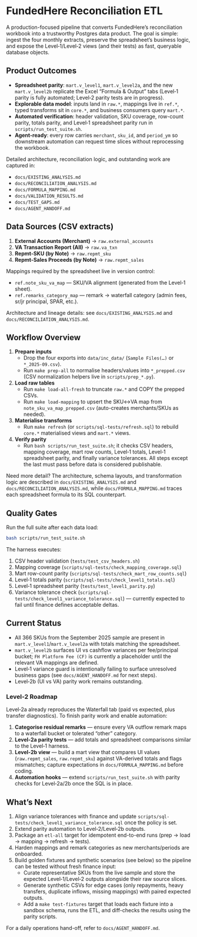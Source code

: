 # FundedHere Reconciliation ETL

A production-focused pipeline that converts FundedHere’s reconciliation workbook into a trustworthy Postgres data product. The goal is simple: ingest the four monthly extracts, preserve the spreadsheet’s business logic, and expose the Level‑1/Level‑2 views (and their tests) as fast, queryable database objects.

## Product Outcomes
- **Spreadsheet parity**: `mart.v_level1`, `mart.v_level2a`, and the new `mart.v_level2b` replicate the Excel “Formula & Output” tabs (Level‑1 parity is fully automated; Level‑2 parity tests are in progress).
- **Explorable data model**: inputs land in `raw.*`, mappings live in `ref.*`, typed transforms sit in `core.*`, and business consumers query `mart.*`.
- **Automated verification**: header validation, SKU coverage, row-count parity, totals parity, and Level‑1 spreadsheet parity run in `scripts/run_test_suite.sh`.
- **Agent-ready**: every row carries `merchant`, `sku_id`, and `period_ym` so downstream automation can request time slices without reprocessing the workbook.

Detailed architecture, reconciliation logic, and outstanding work are captured in:
- `docs/EXISTING_ANALYSIS.md`
- `docs/RECONCILIATION_ANALYSIS.md`
- `docs/FORMULA_MAPPING.md`
- `docs/VALIDATION_RESULTS.md`
- `docs/TEST_GAPS.md`
- `docs/AGENT_HANDOFF.md`

## Data Sources (CSV extracts)
1. **External Accounts (Merchant)** → `raw.external_accounts`
2. **VA Transaction Report (All)** → `raw.va_txn`
3. **Repmt-SKU (by Note)** → `raw.repmt_sku`
4. **Repmt-Sales Proceeds (by Note)** → `raw.repmt_sales`

Mappings required by the spreadsheet live in version control:
- `ref.note_sku_va_map` — SKU/VA alignment (generated from the Level‑1 sheet).
- `ref.remarks_category_map` — remark → waterfall category (admin fees, sr/jr principal, SPAR, etc.).

Architecture and lineage details: see `docs/EXISTING_ANALYSIS.md` and `docs/RECONCILIATION_ANALYSIS.md`.

## Workflow Overview
1. **Prepare inputs**
   - Drop the four exports into `data/inc_data/` (`Sample Files(…)` or `*_2025-09.csv`).
   - Run `make prep-all` to normalise headers/values into `*_prepped.csv` (CSV normalization helpers live in `scripts/prep_*.py`).
2. **Load raw tables**
   - Run `make load-all-fresh` to truncate `raw.*` and COPY the prepped CSVs.
   - Run `make load-mapping` to upsert the SKU↔VA map from `note_sku_va_map_prepped.csv` (auto-creates merchants/SKUs as needed).
3. **Materialise transforms**
   - Run `make refresh` (or `scripts/sql-tests/refresh.sql`) to rebuild `core.*` materialised views and `mart.*` views.
4. **Verify parity**
   - Run `bash scripts/run_test_suite.sh`; it checks CSV headers, mapping coverage, mart row counts, Level‑1 totals, Level‑1 spreadsheet parity, and finally variance tolerances. All steps except the last must pass before data is considered publishable.


Need more detail? The architecture, schema layouts, and transformation logic are described in `docs/EXISTING_ANALYSIS.md` and `docs/RECONCILIATION_ANALYSIS.md`, while `docs/FORMULA_MAPPING.md` traces each spreadsheet formula to its SQL counterpart.

## Quality Gates
Run the full suite after each data load:
```bash
bash scripts/run_test_suite.sh
```
The harness executes:
1. CSV header validation (`tests/test_csv_headers.sh`)
2. Mapping coverage (`scripts/sql-tests/check_mapping_coverage.sql`)
3. Mart row-count parity (`scripts/sql-tests/check_mart_row_counts.sql`)
4. Level‑1 totals parity (`scripts/sql-tests/check_level1_totals.sql`)
5. Level‑1 spreadsheet parity (`tests/test_level1_parity.py`)
6. Variance tolerance check (`scripts/sql-tests/check_level1_variance_tolerance.sql`) — currently expected to fail until finance defines acceptable deltas.

## Current Status
- All 366 SKUs from the September 2025 sample are present in `mart.v_level1`/`mart.v_level2a` with totals matching the spreadsheet.
- `mart.v_level2b` surfaces UI vs cashflow variances per fee/principal bucket; `FH Platform Fee (CF)` is currently a placeholder until the relevant VA mappings are defined.
- Level‑1 variance guard is intentionally failing to surface unresolved business gaps (see `docs/AGENT_HANDOFF.md` for next steps).
- Level‑2b (UI vs VA) parity work remains outstanding.

### Level‑2 Roadmap
Level‑2a already reproduces the Waterfall tab (paid vs expected, plus transfer diagnostics). To finish parity work and enable automation:
1. **Categorise residual remarks** — ensure every VA outflow remark maps to a waterfall bucket or tolerated “other” category.
2. **Level‑2a parity tests** — add totals and spreadsheet comparisons similar to the Level‑1 harness.
3. **Level‑2b view** — build a mart view that compares UI values (`raw.repmt_sales`, `raw.repmt_sku`) against VA-derived totals and flags mismatches; capture expectations in `docs/FORMULA_MAPPING.md` before coding.
4. **Automation hooks** — extend `scripts/run_test_suite.sh` with parity checks for Level‑2a/2b once the SQL is in place.

## What’s Next
1. Align variance tolerances with finance and update `scripts/sql-tests/check_level1_variance_tolerance.sql` once the policy is set.
2. Extend parity automation to Level‑2/Level‑2b outputs.
3. Package an `etl-all` target for idempotent end-to-end runs (prep → load → mapping → refresh → tests).
4. Harden mappings and remark categories as new merchants/periods are onboarded.
5. Build golden fixtures and synthetic scenarios (see below) so the pipeline can be tested without fresh finance input:
   - Curate representative SKUs from the live sample and store the expected Level‑1/Level‑2 outputs alongside their raw source slices.
   - Generate synthetic CSVs for edge cases (only repayments, heavy transfers, duplicate inflows, missing mappings) with paired expected outputs.
   - Add a `make test-fixtures` target that loads each fixture into a sandbox schema, runs the ETL, and diff-checks the results using the parity scripts.

For a daily operations hand-off, refer to `docs/AGENT_HANDOFF.md`.
